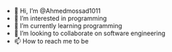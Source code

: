 - 👋 Hi, I’m @Ahmedmossad1011
- 👀 I’m interested in programming 
- 🌱 I’m currently learning programming 
- 💞️ I’m looking to collaborate on software engineering 
- 📫 How to reach me to be

<!---
Ahmedmossad1011/Ahmedmossad1011 is a ✨ special ✨ repository because its `README.md` (this file) appears on your GitHub profile.
You can click the Preview link to take a look at your changes.
--->
